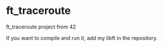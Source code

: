 # ft_traceroute
ft_traceroute project from 42

If you want to compile and run it, add my libft in the repository.
